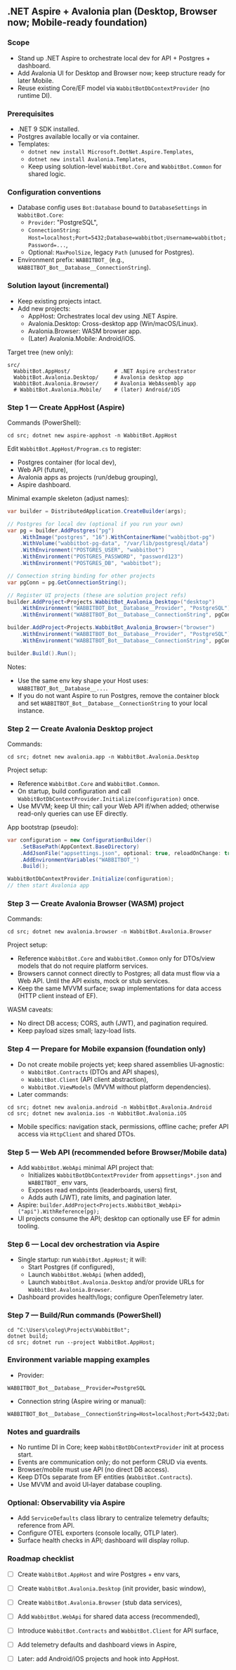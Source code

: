 ## .NET Aspire + Avalonia plan (Desktop, Browser now; Mobile-ready foundation)

### Scope
- Stand up .NET Aspire to orchestrate local dev for API + Postgres + dashboard.
- Add Avalonia UI for Desktop and Browser now; keep structure ready for later Mobile.
- Reuse existing Core/EF model via `WabbitBotDbContextProvider` (no runtime DI).

### Prerequisites
- .NET 9 SDK installed.
- Postgres available locally or via container.
- Templates:
  - `dotnet new install Microsoft.DotNet.Aspire.Templates`,
  - `dotnet new install Avalonia.Templates`,
  - Keep using solution-level `WabbitBot.Core` and `WabbitBot.Common` for shared logic.

### Configuration conventions
- Database config uses `Bot:Database` bound to `DatabaseSettings` in `WabbitBot.Core`:
  - `Provider`: "PostgreSQL",
  - `ConnectionString`: `Host=localhost;Port=5432;Database=wabbitbot;Username=wabbitbot;Password=...`,
  - Optional: `MaxPoolSize`, legacy `Path` (unused for Postgres).
- Environment prefix: `WABBITBOT_` (e.g., `WABBITBOT_Bot__Database__ConnectionString`).

### Solution layout (incremental)
- Keep existing projects intact.
- Add new projects:
  - AppHost: Orchestrates local dev using .NET Aspire.
  - Avalonia.Desktop: Cross-desktop app (Win/macOS/Linux).
  - Avalonia.Browser: WASM browser app.
  - (Later) Avalonia.Mobile: Android/iOS.

Target tree (new only):
```
src/
  WabbitBot.AppHost/              # .NET Aspire orchestrator
  WabbitBot.Avalonia.Desktop/     # Avalonia desktop app
  WabbitBot.Avalonia.Browser/     # Avalonia WebAssembly app
  # WabbitBot.Avalonia.Mobile/    # (later) Android/iOS
```

### Step 1 — Create AppHost (Aspire)
Commands (PowerShell):
```
cd src; dotnet new aspire-apphost -n WabbitBot.AppHost
```
Edit `WabbitBot.AppHost/Program.cs` to register:
- Postgres container (for local dev),
- Web API (future),
- Avalonia apps as projects (run/debug grouping),
- Aspire dashboard.

Minimal example skeleton (adjust names):
```csharp
var builder = DistributedApplication.CreateBuilder(args);

// Postgres for local dev (optional if you run your own)
var pg = builder.AddPostgres("pg")
    .WithImage("postgres", "16").WithContainerName("wabbitbot-pg")
    .WithVolume("wabbitbot-pg-data", "/var/lib/postgresql/data")
    .WithEnvironment("POSTGRES_USER", "wabbitbot")
    .WithEnvironment("POSTGRES_PASSWORD", "password123")
    .WithEnvironment("POSTGRES_DB", "wabbitbot");

// Connection string binding for other projects
var pgConn = pg.GetConnectionString();

// Register UI projects (these are solution project refs)
builder.AddProject<Projects.WabbitBot_Avalonia_Desktop>("desktop")
    .WithEnvironment("WABBITBOT_Bot__Database__Provider", "PostgreSQL")
    .WithEnvironment("WABBITBOT_Bot__Database__ConnectionString", pgConn);

builder.AddProject<Projects.WabbitBot_Avalonia_Browser>("browser")
    .WithEnvironment("WABBITBOT_Bot__Database__Provider", "PostgreSQL")
    .WithEnvironment("WABBITBOT_Bot__Database__ConnectionString", pgConn);

builder.Build().Run();
```

Notes:
- Use the same env key shape your Host uses: `WABBITBOT_Bot__Database__...`.
- If you do not want Aspire to run Postgres, remove the container block and set `WABBITBOT_Bot__Database__ConnectionString` to your local instance.

### Step 2 — Create Avalonia Desktop project
Commands:
```
cd src; dotnet new avalonia.app -n WabbitBot.Avalonia.Desktop
```
Project setup:
- Reference `WabbitBot.Core` and `WabbitBot.Common`.
- On startup, build configuration and call `WabbitBotDbContextProvider.Initialize(configuration)` once.
- Use MVVM; keep UI thin; call your Web API if/when added; otherwise read-only queries can use EF directly.

App bootstrap (pseudo):
```csharp
var configuration = new ConfigurationBuilder()
    .SetBasePath(AppContext.BaseDirectory)
    .AddJsonFile("appsettings.json", optional: true, reloadOnChange: true)
    .AddEnvironmentVariables("WABBITBOT_")
    .Build();

WabbitBotDbContextProvider.Initialize(configuration);
// then start Avalonia app
```

### Step 3 — Create Avalonia Browser (WASM) project
Commands:
```
cd src; dotnet new avalonia.browser -n WabbitBot.Avalonia.Browser
```
Project setup:
- Reference `WabbitBot.Core` and `WabbitBot.Common` only for DTOs/view models that do not require platform services.
- Browsers cannot connect directly to Postgres; all data must flow via a Web API. Until the API exists, mock or stub services.
- Keep the same MVVM surface; swap implementations for data access (HTTP client instead of EF).

WASM caveats:
- No direct DB access; CORS, auth (JWT), and pagination required.
- Keep payload sizes small; lazy-load lists.

### Step 4 — Prepare for Mobile expansion (foundation only)
- Do not create mobile projects yet; keep shared assemblies UI‑agnostic:
  - `WabbitBot.Contracts` (DTOs and API shapes),
  - `WabbitBot.Client` (API client abstraction),
  - `WabbitBot.ViewModels` (MVVM without platform dependencies).
- Later commands:
```
cd src; dotnet new avalonia.android -n WabbitBot.Avalonia.Android
cd src; dotnet new avalonia.ios -n WabbitBot.Avalonia.iOS
```
- Mobile specifics: navigation stack, permissions, offline cache; prefer API access via `HttpClient` and shared DTOs.

### Step 5 — Web API (recommended before Browser/Mobile data)
- Add `WabbitBot.WebApi` minimal API project that:
  - Initializes `WabbitBotDbContextProvider` from `appsettings*.json` and `WABBITBOT_` env vars,
  - Exposes read endpoints (leaderboards, users) first,
  - Adds auth (JWT), rate limits, and pagination later.
- Aspire: `builder.AddProject<Projects.WabbitBot_WebApi>("api").WithReference(pg);`
- UI projects consume the API; desktop can optionally use EF for admin tooling.

### Step 6 — Local dev orchestration via Aspire
- Single startup: run `WabbitBot.AppHost`; it will:
  - Start Postgres (if configured),
  - Launch `WabbitBot.WebApi` (when added),
  - Launch `WabbitBot.Avalonia.Desktop` and/or provide URLs for `WabbitBot.Avalonia.Browser`.
- Dashboard provides health/logs; configure OpenTelemetry later.

### Step 7 — Build/Run commands (PowerShell)
```
cd "C:\Users\coleg\Projects\WabbitBot";
dotnet build; 
cd src; dotnet run --project WabbitBot.AppHost;
```

### Environment variable mapping examples
- Provider:
```
WABBITBOT_Bot__Database__Provider=PostgreSQL
```
- Connection string (Aspire wiring or manual):
```
WABBITBOT_Bot__Database__ConnectionString=Host=localhost;Port=5432;Database=wabbitbot;Username=wabbitbot;Password=password123
```

### Notes and guardrails
- No runtime DI in Core; keep `WabbitBotDbContextProvider` init at process start.
- Events are communication only; do not perform CRUD via events.
- Browser/mobile must use API (no direct DB access).
- Keep DTOs separate from EF entities (`WabbitBot.Contracts`).
- Use MVVM and avoid UI‑layer database coupling.

### Optional: Observability via Aspire
- Add `ServiceDefaults` class library to centralize telemetry defaults; reference from API.
- Configure OTEL exporters (console locally, OTLP later).
- Surface health checks in API; dashboard will display rollup.

### Roadmap checklist
- [ ] Create `WabbitBot.AppHost` and wire Postgres + env vars,
- [ ] Create `WabbitBot.Avalonia.Desktop` (init provider, basic window),
- [ ] Create `WabbitBot.Avalonia.Browser` (stub data services),
- [ ] Add `WabbitBot.WebApi` for shared data access (recommended),
- [ ] Introduce `WabbitBot.Contracts` and `WabbitBot.Client` for API surface,
- [ ] Add telemetry defaults and dashboard views in Aspire,
- [ ] Later: add Android/iOS projects and hook into AppHost.


